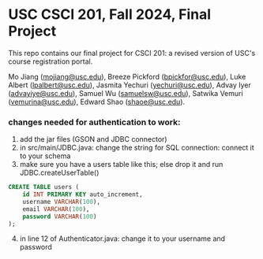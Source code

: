 # USC CSCI 201, Fall 2024, Final Project

This repo contains our final project for CSCI 201: a revised version of USC's course registration portal.

Mo Jiang (mojiang@usc.edu), Breeze Pickford (bpickfor@usc.edu), Luke Albert (lpalbert@usc.edu),
Jasmita Yechuri (yechuri@usc.edu), Advay Iyer (advayiye@usc.edu), Samuel Wu (samuelsw@usc.edu),
Satwika Vemuri (vemurina@usc.edu), Edward Shao (shaoe@usc.edu).

### changes needed for authentication to work:
1. add the jar files (GSON and JDBC connector)
2. in src/main/JDBC.java: change the string for SQL connection: connect it to your schema
3. make sure you have a users table like this; else drop it and run JDBC.createUserTable()
```sql
CREATE TABLE users (
    id INT PRIMARY KEY auto_increment,
    username VARCHAR(100),
    email VARCHAR(100),
    password VARCHAR(100)
);
```
4. in line 12 of Authenticator.java: change it to your username and password 